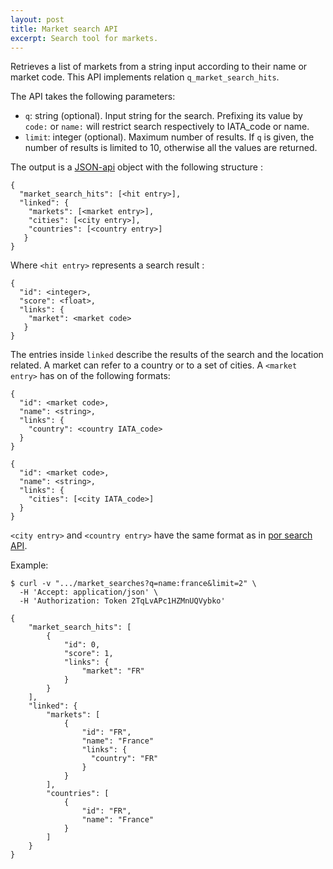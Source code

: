 ```yaml
---
layout: post
title: Market search API
excerpt: Search tool for markets.
---
```


Retrieves a list of markets from a string input according to their name or market code.
This API implements relation `q_market_search_hits`.

The API takes the following parameters:
* `q`: string (optional). Input string for the search. Prefixing its value by `code:` or `name:` will restrict search respectively to IATA_code or name.
* `limit`: integer (optional). Maximum number of results. If `q` is given, the number of results is limited to 10, otherwise all the values are returned.

The output is a [JSON-api](http://jsonapi.org/format/) object with the following structure :

    {
      "market_search_hits": [<hit entry>],
      "linked": {
        "markets": [<market entry>],
        "cities": [<city entry>],
        "countries": [<country entry>]
       }
    }

Where `<hit entry>` represents a search result :

    {
      "id": <integer>,
      "score": <float>,
      "links": {
        "market": <market code>
       }
    }

The entries inside `linked` describe the results of the search and the location related.
A market can refer to a country or to a set of cities.
A `<market entry>` has on of the following formats:

    {
      "id": <market code>,
      "name": <string>,
      "links": {
        "country": <country IATA_code>
      }
    }

    {
      "id": <market code>,
      "name": <string>,
      "links": {
        "cities": [<city IATA_code>]
      }
    }

`<city entry>` and `<country entry>` have the same format as in [por search API](/2014/01/28/por-search.html).

Example:

    $ curl -v ".../market_searches?q=name:france&limit=2" \
      -H 'Accept: application/json' \
      -H 'Authorization: Token 2TqLvAPc1HZMnUQVybko'

    {
        "market_search_hits": [
            {
                "id": 0,
                "score": 1,
                "links": {
                    "market": "FR"
                }
            }
        ],
        "linked": {
            "markets": [
                {
                    "id": "FR",
                    "name": "France"
                    "links": {
                      "country": "FR"
                    }
                }
            ],
            "countries": [
                {
                    "id": "FR",
                    "name": "France"
                }
            ]
        }
    }
